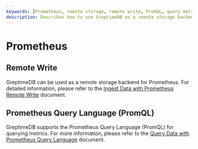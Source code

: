 ```yaml
---
keywords: [Prometheus, remote storage, remote write, PromQL, query metrics]
description: Describes how to use GreptimeDB as a remote storage backend for Prometheus and how to query metrics using Prometheus Query Language (PromQL).
---
```


# Prometheus

## Remote Write

GreptimeDB can be used as a remote storage backend for Prometheus.
For detailed information,
please refer to the [Ingest Data with Prometheus Remote Write](/user-guide/ingest-data/for-observability/prometheus.md) document.

## Prometheus Query Language (PromQL)

GreptimeDB supports the Prometheus Query Language (PromQL) for querying metrics.
For more information,
please refer to the [Query Data with Prometheus Query Language](/user-guide/query-data/promql.md) document.
